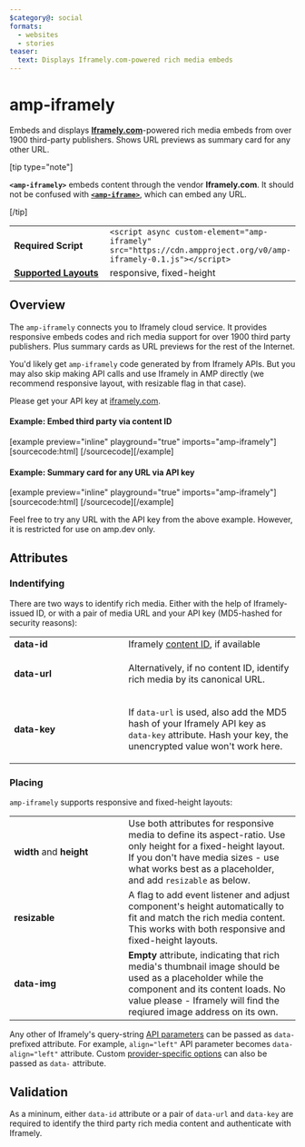 ```yaml
---
$category@: social
formats:
  - websites
  - stories
teaser:
  text: Displays Iframely.com-powered rich media embeds
---
```


<!--
Copyright 2021 The AMP HTML Authors. All Rights Reserved.

Licensed under the Apache License, Version 2.0 (the "License");
you may not use this file except in compliance with the License.
You may obtain a copy of the License at

      http://www.apache.org/licenses/LICENSE-2.0

Unless required by applicable law or agreed to in writing, software
distributed under the License is distributed on an "AS-IS" BASIS,
WITHOUT WARRANTIES OR CONDITIONS OF ANY KIND, either express or implied.
See the License for the specific language governing permissions and
limitations under the License.
-->

# amp-iframely

Embeds and displays [**Iframely.com**](https://iframely.com)-powered rich media embeds from over 1900 third-party publishers. Shows URL previews as summary card for any other URL.

[tip type="note"]

**`<amp-iframely>`** embeds content through the vendor **Iframely.com**. It should not be confused with [**`<amp-iframe>`**](https://go.amp.dev/c/amp-iframe), which can embed any URL.

[/tip]

<table>
  <tr>
    <td width="40%"><strong>Required Script</strong></td>
    <td><code>&lt;script async custom-element="amp-iframely" src="https://cdn.ampproject.org/v0/amp-iframely-0.1.js">&lt;/script></code></td>
  </tr>
  <tr>
    <td class="col-fourty"><strong><a href="https://amp.dev/documentation/guides-and-tutorials/develop/style_and_layout/control_layout">Supported Layouts</a></strong></td>
    <td>responsive, fixed-height</td>
  </tr>
</table>

## Overview

The `amp-iframely` connects you to Iframely cloud service. It provides responsive embeds codes and rich media support for over 1900 third party publishers. Plus summary cards as URL previews for the rest of the Internet.

You'd likely get `amp-iframely` code generated by from Iframely APIs. But you may also skip making API calls and use Iframely in AMP directly (we recommend responsive layout, with resizable flag in that case).

Please get your API key at <a href="https://iframely.com">iframely.com</a>.

#### Example: Embed third party via content ID

[example preview="inline" playground="true" imports="amp-iframely"][sourcecode:html]
<amp-iframely width="400" height="225"
    data-id="I8NNa1s"
    layout="responsive"
    data-img>
</amp-iframely>
[/sourcecode][/example]

#### Example: Summary card for any URL via API key

[example preview="inline" playground="true" imports="amp-iframely"][sourcecode:html]
<amp-iframely height="140"
    data-url="https://iframely.com"
    data-key="30ef29b325c50219755786a371c281ad"
    layout="fixed-height"
    resizable>
</amp-iframely>
[/sourcecode][/example]

Feel free to try any URL with the API key from the above example. However, it is restricted for use on amp.dev only.

## Attributes

### Indentifying

There are two ways to identify rich media. Either with the help of Iframely-issued ID, or with a pair of media URL and your API key (MD5-hashed for security reasons):

<table>
  <tr>
    <td width="40%"><strong>data-id</strong></td>
    <td>Iframely <a href="https://iframely.com/docs/ids">content ID</a>, if available</td>
  </tr>
  <tr>
    <td width="40%"><strong>data-url</strong></td>
    <td><p>Alternatively, if no content ID, identify rich media by its canonical URL.</p>
    </td>
  </tr>
  <tr>
    <td width="40%"><strong>data-key</strong></td>
    <td><p>If <code>data-url</code> is used, also add the MD5 hash of your Iframely API key as <code>data-key</code> attribute. Hash your key, the unencrypted value won't work here.</p>
    </td>
  </tr>
</table>

### Placing

`amp-iframely` supports responsive and fixed-height layouts:

<table>
  <tr>
    <td width="40%"><strong>width</strong> and <strong>height</strong></td>
    <td>Use both attributes for responsive media to define its aspect-ratio. Use only height for a fixed-height layout. If you don't have media sizes - use what works best as a placeholder, and add <code>resizable</code> as below.</td>
  </tr> 
  <tr>
    <td width="40%"><strong>resizable</strong></strong></td>
    <td>A flag to add event listener and adjust component's height automatically to fit and match the rich media content. This works with both responsive and fixed-height layouts.</td>
  </tr> 
  <tr>
    <td width="40%"><strong>data-img</strong></td>
    <td><strong>Empty</strong> attribute, indicating that rich media's thumbnail image should be used as a placeholder while the component and its content loads. No value please - Iframely will find the reqiured image address on its own.</td>
  </tr>
</table>

Any other of Iframely's query-string <a href="https://iframely.com/docs/parameters">API parameters</a> can be passed as <code>data-</code> prefixed attribute. For example, <code>align="left"</code> API parameter becomes <code>data-align="left"</code> attribute. Custom <a href="https://iframely.com/docs/options">provider-specific options</a> can also be passed as <code>data-</code> attribute.

## Validation

As a mininum, either `data-id` attribute or a pair of `data-url` and `data-key` are required to identify the third party rich media content and authenticate with Iframely.

